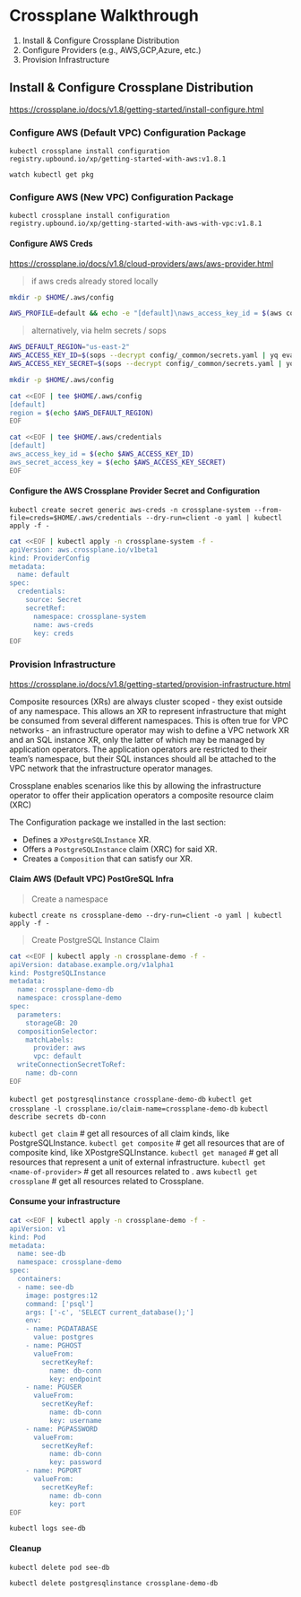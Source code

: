 # Crossplane Walkthrough

1. Install & Configure Crossplane Distribution
2. Configure Providers (e.g., AWS,GCP,Azure, etc.)
2. Provision Infrastructure

## Install & Configure Crossplane Distribution

https://crossplane.io/docs/v1.8/getting-started/install-configure.html

### Configure AWS (Default VPC) Configuration Package

`kubectl crossplane install configuration registry.upbound.io/xp/getting-started-with-aws:v1.8.1`

`watch kubectl get pkg`

### Configure AWS (New VPC) Configuration Package

`kubectl crossplane install configuration registry.upbound.io/xp/getting-started-with-aws-with-vpc:v1.8.1`

#### Configure AWS Creds

https://crossplane.io/docs/v1.8/cloud-providers/aws/aws-provider.html

> if aws creds already stored locally

```bash
mkdir -p $HOME/.aws/config

AWS_PROFILE=default && echo -e "[default]\naws_access_key_id = $(aws configure get aws_access_key_id --profile $AWS_PROFILE)\naws_secret_access_key = $(aws configure get aws_secret_access_key --profile $AWS_PROFILE)" > $HOME/.aws/credentials
```

> alternatively, via helm secrets / sops

```bash
AWS_DEFAULT_REGION="us-east-2"
AWS_ACCESS_KEY_ID=$(sops --decrypt config/_common/secrets.yaml | yq eval .aws_access_key_id - )
AWS_ACCESS_KEY_SECRET=$(sops --decrypt config/_common/secrets.yaml | yq eval .aws_access_key_secret - )

mkdir -p $HOME/.aws/config

cat <<EOF | tee $HOME/.aws/config
[default]
region = $(echo $AWS_DEFAULT_REGION)
EOF

cat <<EOF | tee $HOME/.aws/credentials
[default]
aws_access_key_id = $(echo $AWS_ACCESS_KEY_ID)
aws_secret_access_key = $(echo $AWS_ACCESS_KEY_SECRET)
EOF
```

#### Configure the AWS Crossplane Provider Secret and Configuration


`kubectl create secret generic aws-creds -n crossplane-system --from-file=creds=$HOME/.aws/credentials --dry-run=client -o yaml | kubectl apply -f -`

```bash
cat <<EOF | kubectl apply -n crossplane-system -f -
apiVersion: aws.crossplane.io/v1beta1
kind: ProviderConfig
metadata:
  name: default
spec:
  credentials:
    source: Secret
    secretRef:
      namespace: crossplane-system
      name: aws-creds
      key: creds
EOF
```

### Provision Infrastructure

https://crossplane.io/docs/v1.8/getting-started/provision-infrastructure.html

Composite resources (XRs) are always cluster scoped - they exist outside of any namespace. This allows an XR to represent infrastructure that might be consumed from several different namespaces. This is often true for VPC networks - an infrastructure operator may wish to define a VPC network XR and an SQL instance XR, only the latter of which may be managed by application operators. The application operators are restricted to their team’s namespace, but their SQL instances should all be attached to the VPC network that the infrastructure operator manages.

Crossplane enables scenarios like this by allowing the infrastructure operator to offer their application operators a composite resource claim (XRC)

The Configuration package we installed in the last section:

- Defines a `XPostgreSQLInstance` XR.
- Offers a `PostgreSQLInstance` claim (XRC) for said XR.
- Creates a `Composition` that can satisfy our XR.

#### Claim AWS (Default VPC) PostGreSQL Infra

> Create a namespace

`kubectl create ns crossplane-demo --dry-run=client -o yaml | kubectl apply -f -`

> Create PostgreSQL Instance Claim

```bash
cat <<EOF | kubectl apply -n crossplane-demo -f -
apiVersion: database.example.org/v1alpha1
kind: PostgreSQLInstance
metadata:
  name: crossplane-demo-db
  namespace: crossplane-demo
spec:
  parameters:
    storageGB: 20
  compositionSelector:
    matchLabels:
      provider: aws
      vpc: default
  writeConnectionSecretToRef:
    name: db-conn
EOF
```

`kubectl get postgresqlinstance crossplane-demo-db`
`kubectl get crossplane -l crossplane.io/claim-name=crossplane-demo-db`
`kubectl describe secrets db-conn`

`kubectl get claim` # get all resources of all claim kinds, like PostgreSQLInstance.
`kubectl get composite` # get all resources that are of composite kind, like XPostgreSQLInstance.
`kubectl get managed` # get all resources that represent a unit of external infrastructure.
`kubectl get <name-of-provider>` # get all resources related to <provider>. aws
`kubectl get crossplane` # get all resources related to Crossplane.

#### Consume your infrastructure

```bash
cat <<EOF | kubectl apply -n crossplane-demo -f -
apiVersion: v1
kind: Pod
metadata:
  name: see-db
  namespace: crossplane-demo
spec:
  containers:
  - name: see-db
    image: postgres:12
    command: ['psql']
    args: ['-c', 'SELECT current_database();']
    env:
    - name: PGDATABASE
      value: postgres
    - name: PGHOST
      valueFrom:
        secretKeyRef:
          name: db-conn
          key: endpoint
    - name: PGUSER
      valueFrom:
        secretKeyRef:
          name: db-conn
          key: username
    - name: PGPASSWORD
      valueFrom:
        secretKeyRef:
          name: db-conn
          key: password
    - name: PGPORT
      valueFrom:
        secretKeyRef:
          name: db-conn
          key: port
EOF
```

`kubectl logs see-db`

#### Cleanup

`kubectl delete pod see-db`

`kubectl delete postgresqlinstance crossplane-demo-db`
